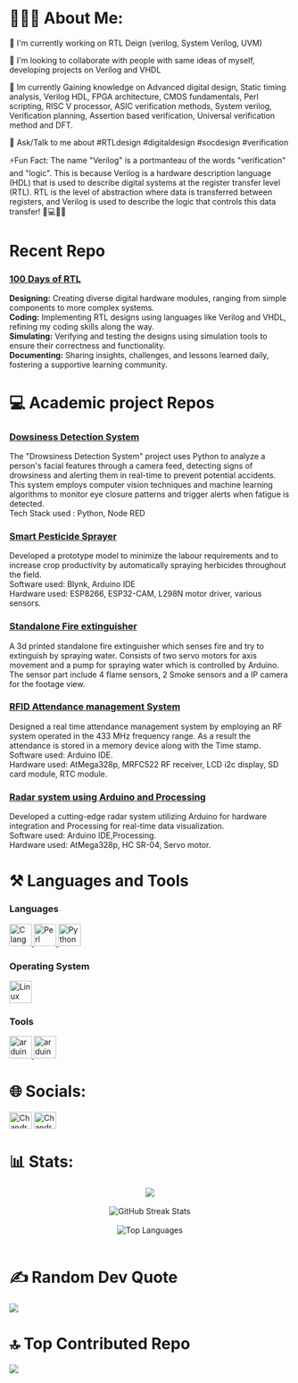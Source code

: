 # 🤵🏻‍♂️ About Me:
🔭 I'm currently working on RTL Deign (verilog, System Verilog, UVM)<br>

👬 I'm looking to collaborate with people with same ideas of myself, developing projects on Verilog and VHDL<br>

🌱 Im currently Gaining knowledge on Advanced digital design, Static timing analysis, Verilog HDL, FPGA architecture, CMOS fundamentals, Perl scripting, RISC V processor, ASIC verification methods, System verilog, Verification planning, Assertion based verification, Universal verification method and DFT. <br>

💭 Ask/Talk to me about #RTLdesign #digitaldesign #socdesign #verification <br>

⚡Fun Fact: The name "Verilog" is a portmanteau of the words "verification" and "logic". This is because Verilog is a hardware description language (HDL) that is used to describe digital systems at the register transfer level (RTL). RTL is the level of abstraction where data is transferred between registers, and Verilog is used to describe the logic that controls this data transfer!  🧮💻👩‍💼 <br>


# Recent Repo <br>
### [100 Days of RTL](https://github.com/cp024s/100-days-of-RTL) <br>
**Designing:** Creating diverse digital hardware modules, ranging from simple components to more complex systems. <br>
**Coding:** Implementing RTL designs using languages like Verilog and VHDL, refining my coding skills along the way. <br>
**Simulating:** Verifying and testing the designs using simulation tools to ensure their correctness and functionality. <br>
**Documenting:** Sharing insights, challenges, and lessons learned daily, fostering a supportive learning community. <br>


# 💻 Academic project Repos 
### [Dowsiness Detection System](https://github.com/cp024s/DDS) <br>
The "Drowsiness Detection System" project uses Python to analyze a person's facial features through a camera feed, detecting signs of drowsiness and alerting them in real-time to prevent potential accidents. This system employs computer vision techniques and machine learning algorithms to monitor eye closure patterns and trigger alerts when fatigue is detected. <br>
Tech Stack used : Python, Node RED <br>

### [Smart Pesticide Sprayer](https://github.com/cp024s/Smart-pesiticide-sprayer)
Developed a prototype model to minimize the labour requirements and to increase crop productivity by automatically spraying herbicides throughout the field. <br>
Software used: Blynk, Arduino IDE <br>
Hardware used: ESP8266, ESP32-CAM, L298N motor driver, various sensors. <br>

### [Standalone Fire extinguisher](https://github.com/cp024s/Standalone-fire-Extinguisher)
A 3d printed standalone fire extinguisher which senses fire and try to extinguish by spraying water. Consists of two servo motors for axis movement and a pump for spraying water which is controlled by Arduino. The sensor part include 4 flame sensors, 2 Smoke sensors and a IP camera for the footage view. <br>

### [RFID Attendance management System](https://github.com/cp024s/RFID-attendance-management)
Designed a real time attendance management system by employing an RF system operated in the 433 MHz frequency range. As a result the attendance is stored in a memory device along with the Time stamp. <br>
Software used: Arduino IDE. <br>
Hardware used: AtMega328p, MRFC522 RF receiver, LCD i2c display, SD card module, RTC module. <br>

### [Radar system using Arduino and Processing](https://github.com/cp024s/Radar-Arduino)
Developed a cutting-edge radar system utilizing Arduino for hardware integration and Processing for real-time data visualization. <br>
Software used: Arduino IDE,Processing. <br>
Hardware used: AtMega328p, HC SR-04, Servo motor. <br>

# ⚒ Languages and Tools
### Languages <br>
<a href="https://www.cprogramming.com/" target="_blank"> <img src="https://github.com/rahuldkjain/github-profile-readme-generator/blob/master/src/images/icons/ProgrammingLanguages/c.svg" alt="C language" width="40" height="40"/> </a>
<a href="https://www.perl.com" target="_blank"> <img src="https://github.com/rahuldkjain/github-profile-readme-generator/blob/master/src/images/icons/ProgrammingLanguages/perl.svg" alt="Perl" width="40" height="40"/> </a>
<a href="https://www.python.org" target="_blank"> <img src="https://github.com/rahuldkjain/github-profile-readme-generator/blob/master/src/images/icons/ProgrammingLanguages/python.svg" alt="Python" width="40" height="40"/> </a>

### Operating System
<a href="https://www.linux.org" target="_blank"> <img src="https://github.com/rahuldkjain/github-profile-readme-generator/blob/master/src/images/icons/Other/linux.svg" alt="Linux" width="40" height="40"/> </a>

### Tools <br>
<a href="https://www.arduino.cc/" target="_blank"> <img src="https://cdn.worldvectorlogo.com/logos/arduino-1.svg" alt="arduino" width="40" height="40"/> </a>
<a href="https://www.mathworks.com/products/matlab.html/" target="_blank"> <img src="https://github.com/rahuldkjain/github-profile-readme-generator/blob/master/src/images/icons/Software/matlab.svg" alt="arduino" width="40" height="40"/> </a>

# 🌐 Socials:
<a href="https://linkedin.com/in/cp024s" target="blank"><img align="center" src="https://raw.githubusercontent.com/rahuldkjain/github-profile-readme-generator/master/src/images/icons/Social/linked-in-alt.svg" alt="Chandra Prakash" height="30" width="40" /></a>
<a href="https://leetcode.com/chandraprakash024/" target="blank"><img align="center" src="https://raw.githubusercontent.com/rahuldkjain/github-profile-readme-generator/master/src/images/icons/Social/leet-code.svg" alt="Chandra Prakash" height="30" width="40" /></a>


# 📊 Stats:
<div align="center">
    <img src="https://github-readme-stats.vercel.app/api?username=cp024s&show_icons=true&theme=radical">
</div>
<br/>
<div align="center">
    <img src="https://github-readme-streak-stats.herokuapp.com/?user=cp024s&theme=dark&hide_border=false" alt="GitHub Streak Stats">
</div>
<br/>
<div align="center">
    <img src="https://github-readme-stats.vercel.app/api/top-langs/?username=cp024s&theme=dark&hide_border=false&include_all_commits=false&count_private=false&layout=compact" alt="Top Languages">
</div>
<br/>


# ✍️ Random Dev Quote
![](https://quotes-github-readme.vercel.app/api?type=horizontal&theme=radical)


# 🔝 Top Contributed Repo
![](https://github-contributor-stats.vercel.app/api?username=cp024s&limit=5&theme=dark&combine_all_yearly_contributions=true)
<br>
